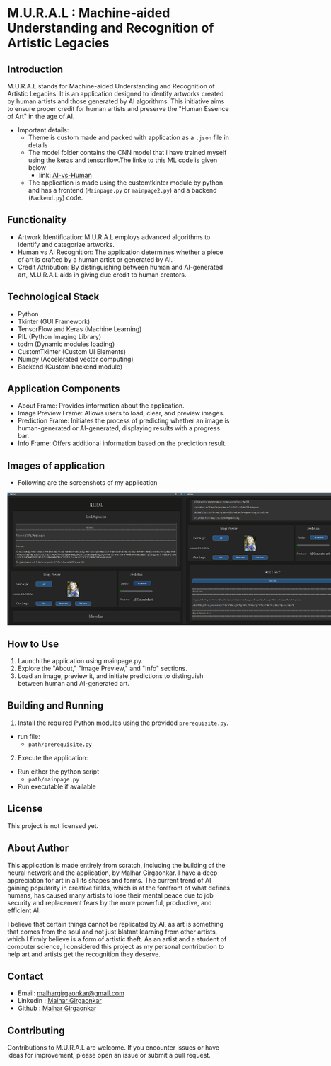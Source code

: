# M.U.R.A.L : Machine-aided Understanding and Recognition of Artistic Legacies

## Introduction
M.U.R.A.L stands for Machine-aided Understanding and Recognition of Artistic Legacies. It is an application designed to identify artworks created by human artists and those generated by AI algorithms. This initiative aims to ensure proper credit for human artists and preserve the "Human Essence of Art" in the age of AI.
- Important details:
  - Theme is custom made and packed with application as a `.json` file in details
  - The model folder contains the CNN model that i have trained myself using the keras and tensorflow.The linke to this ML code is given below
      - link: [AI-vs-Human](https://github.com/Malhar-Girgaonkar/AI_Art_vs_Human_Art)
  - The application is made using the customtkinter module by python and has a frontend (`Mainpage.py` or `mainpage2.py`) and a backend (`Backend.py`) code.

## Functionality
- Artwork Identification: M.U.R.A.L employs advanced algorithms to identify and categorize artworks.
- Human vs AI Recognition: The application determines whether a piece of art is crafted by a human artist or generated by AI.
- Credit Attribution: By distinguishing between human and AI-generated art, M.U.R.A.L aids in giving due credit to human creators.

## Technological Stack
- Python
- Tkinter (GUI Framework)
- TensorFlow and Keras (Machine Learning)
- PIL (Python Imaging Library)
- tqdm (Dynamic modules loading)
- CustomTkinter (Custom UI Elements)
- Numpy (Accelerated vector computing)
- Backend (Custom backend module)

## Application Components
- About Frame: Provides information about the application.
- Image Preview Frame: Allows users to load, clear, and preview images.
- Prediction Frame: Initiates the process of predicting whether an image is human-generated or AI-generated, displaying results with a progress bar.
- Info Frame: Offers additional information based on the prediction result.

## Images of application
- Following are the screenshots of my application
<div style="display: flex; justify-content: space-between;">
  <img src="https://raw.githubusercontent.com/Malhar-Girgaonkar/M.U.R.A.L/master/App%20data/Demo/Application%20Screenshot/Screenshot%202024-02-04%20003258.png" alt="Mainpage 1" width="400" height="300"/>
  <img src="https://raw.githubusercontent.com/Malhar-Girgaonkar/M.U.R.A.L/master/App%20data/Demo/Application%20Screenshot/Screenshot%202024-02-04%20003434.png" alt="Mainpage 2" width="400" height="300"/>
</div>


## How to Use
1. Launch the application using mainpage.py.
2. Explore the "About," "Image Preview," and "Info" sections.
3. Load an image, preview it, and initiate predictions to distinguish between human and AI-generated art.

## Building and Running
1. Install the required Python modules using the provided `prerequisite.py`.
- run file:
     - `path/prerequisite.py`
2. Execute the application:
  - Run either the python script
    - `path/mainpage.py`
  - Run executable if available

## License
This project is not licensed yet.

## About Author
This application is made entirely from scratch, including the building of the neural network and the application, by Malhar Girgaonkar. I have a deep appreciation for art in all its shapes and forms. The current trend of AI gaining popularity in creative fields, which is at the forefront of what defines humans, has caused many artists to lose their mental peace due to job security and replacement fears by the more powerful, productive, and efficient AI.

I believe that certain things cannot be replicated by AI, as art is something that comes from the soul and not just blatant learning from other artists, which I firmly believe is a form of artistic theft. As an artist and a student of computer science, I considered this project as my personal contribution to help art and artists get the recognition they deserve.

## Contact 
- Email: [malhargirgaonkar@gmail.com](malhargirgaonkar@gmail.com)
- Linkedin : [Malhar Girgaonkar](https://www.linkedin.com/in/malhar-girgaonkar-b9223a28a?utm_source=share&utm_campaign=share_via&utm_content=profile&utm_medium=android_app)
- Github : [Malhar Girgaonkar](https://github.com/Malhar-Girgaonkar)

## Contributing
Contributions to M.U.R.A.L are welcome. If you encounter issues or have ideas for improvement, please open an issue or submit a pull request.
